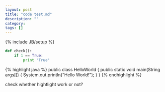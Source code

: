 ```yaml
---
layout: post
title: "code test.md"
description: ""
category: 
tags: []
---
```

{% include JB/setup %}

~~~ python
def check():
	if 1 == True:
		print "True"
~~~
{% highlight java %}
public class HelloWorld {
    public static void main(String args[]) {
      System.out.println("Hello World!");
    }
}
{% endhighlight %}

check whether hightlight work or not?